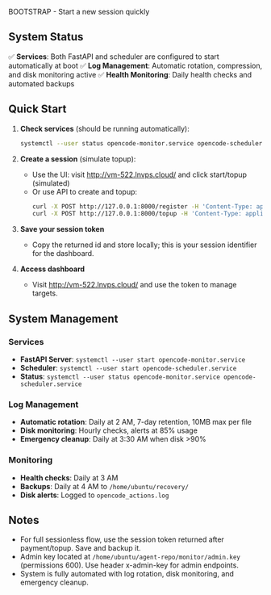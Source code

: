 BOOTSTRAP - Start a new session quickly

## System Status
✅ **Services**: Both FastAPI and scheduler are configured to start automatically at boot
✅ **Log Management**: Automatic rotation, compression, and disk monitoring active
✅ **Health Monitoring**: Daily health checks and automated backups

## Quick Start

1. **Check services** (should be running automatically):
    ```bash
    systemctl --user status opencode-monitor.service opencode-scheduler.service
    ```

2. **Create a session** (simulate topup):
    - Use the UI: visit http://vm-522.lnvps.cloud/ and click start/topup (simulated)
    - Or use API to create and topup:
      ```bash
      curl -X POST http://127.0.0.1:8000/register -H 'Content-Type: application/json' -d '{"target":{"url":"https://example.com","interval":60}}'
      curl -X POST http://127.0.0.1:8000/topup -H 'Content-Type: application/json' -d '{"id":"<id>","sats":200}'
      ```

3. **Save your session token**
    - Copy the returned id and store locally; this is your session identifier for the dashboard.

4. **Access dashboard**
    - Visit http://vm-522.lnvps.cloud/ and use the token to manage targets.

## System Management

### Services
- **FastAPI Server**: `systemctl --user start opencode-monitor.service`
- **Scheduler**: `systemctl --user start opencode-scheduler.service`
- **Status**: `systemctl --user status opencode-monitor.service opencode-scheduler.service`

### Log Management
- **Automatic rotation**: Daily at 2 AM, 7-day retention, 10MB max per file
- **Disk monitoring**: Hourly checks, alerts at 85% usage
- **Emergency cleanup**: Daily at 3:30 AM when disk >90%

### Monitoring
- **Health checks**: Daily at 3 AM
- **Backups**: Daily at 4 AM to `/home/ubuntu/recovery/`
- **Disk alerts**: Logged to `opencode_actions.log`

## Notes
- For full sessionless flow, use the session token returned after payment/topup. Save and backup it.
- Admin key located at `/home/ubuntu/agent-repo/monitor/admin.key` (permissions 600). Use header x-admin-key for admin endpoints.
- System is fully automated with log rotation, disk monitoring, and emergency cleanup.
